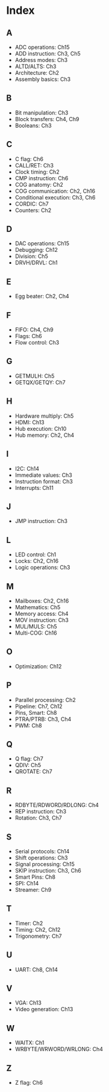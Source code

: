 # Index

## A
- ADC operations: Ch15
- ADD instruction: Ch3, Ch5
- Address modes: Ch3
- ALTD/ALTS: Ch3
- Architecture: Ch2
- Assembly basics: Ch3

## B
- Bit manipulation: Ch3
- Block transfers: Ch4, Ch9
- Booleans: Ch3

## C
- C flag: Ch6
- CALL/RET: Ch3
- Clock timing: Ch2
- CMP instruction: Ch6
- COG anatomy: Ch2
- COG communication: Ch2, Ch16
- Conditional execution: Ch3, Ch6
- CORDIC: Ch7
- Counters: Ch2

## D
- DAC operations: Ch15
- Debugging: Ch12
- Division: Ch5
- DRVH/DRVL: Ch1

## E
- Egg beater: Ch2, Ch4

## F
- FIFO: Ch4, Ch9
- Flags: Ch6
- Flow control: Ch3

## G
- GETMULH: Ch5
- GETQX/GETQY: Ch7

## H
- Hardware multiply: Ch5
- HDMI: Ch13
- Hub execution: Ch10
- Hub memory: Ch2, Ch4

## I
- I2C: Ch14
- Immediate values: Ch3
- Instruction format: Ch3
- Interrupts: Ch11

## J
- JMP instruction: Ch3

## L
- LED control: Ch1
- Locks: Ch2, Ch16
- Logic operations: Ch3

## M
- Mailboxes: Ch2, Ch16
- Mathematics: Ch5
- Memory access: Ch4
- MOV instruction: Ch3
- MUL/MULS: Ch5
- Multi-COG: Ch16

## O
- Optimization: Ch12

## P
- Parallel processing: Ch2
- Pipeline: Ch7, Ch12
- Pins, Smart: Ch8
- PTRA/PTRB: Ch3, Ch4
- PWM: Ch8

## Q
- Q flag: Ch7
- QDIV: Ch5
- QROTATE: Ch7

## R
- RDBYTE/RDWORD/RDLONG: Ch4
- REP instruction: Ch3
- Rotation: Ch3, Ch7

## S
- Serial protocols: Ch14
- Shift operations: Ch3
- Signal processing: Ch15
- SKIP instruction: Ch3, Ch6
- Smart Pins: Ch8
- SPI: Ch14
- Streamer: Ch9

## T
- Timer: Ch2
- Timing: Ch2, Ch12
- Trigonometry: Ch7

## U
- UART: Ch8, Ch14

## V
- VGA: Ch13
- Video generation: Ch13

## W
- WAITX: Ch1
- WRBYTE/WRWORD/WRLONG: Ch4

## Z
- Z flag: Ch6